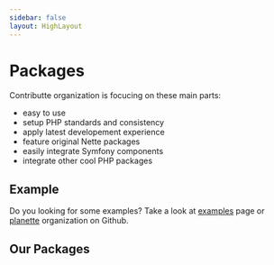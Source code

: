 ```yaml
---
sidebar: false
layout: HighLayout
---
```


# Packages

Contributte organization is focucing on these main parts:

<ul class="my-8 list-disc list-inside">
  <li>easy to use</li>
  <li>setup PHP standards and consistency</li>
  <li>apply latest developement experience</li>
  <li>feature original Nette packages</li>
  <li>easily integrate Symfony components</li>
  <li>integrate other cool PHP packages</li>
</ul>

## Example

Do you looking for some examples? Take a look at [examples](/packages/planette/playground.html) 
page or [planette](https://github.com/planette) organization on Github.

## Our Packages

<AllPackages/>
